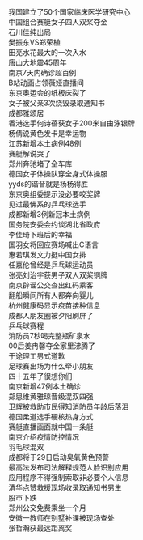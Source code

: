 我国建立了50个国家临床医学研究中心  
中国组合赛艇女子四人双桨夺金  
石川佳纯出局  
樊振东VS郑荣植  
田亮水花最大的一次入水  
唐山大地震45周年  
南京7天内确诊超百例  
B站动画占领薇娅直播间  
东京奥运会的纸板床裂了  
女子被父亲3次烧毁录取通知书  
成都雅颂居  
香港选手何诗蓓获女子200米自由泳银牌  
杨倩说黄色发卡是幸运物  
江苏新增本土病例48例  
赛艇解说哭了  
郑州奔驰堵了全车库  
德国女子体操队穿全身式体操服  
yyds的谐音就是杨杨得胜  
东京奥组委提示没必要咬奖牌  
见过最佛系的乒乓球选手  
成都新增3例新冠本土病例  
国务院安委会约谈湖北省政府  
李佳琦下班后的幸福  
国羽女将回应赛场喊出C语言  
惠若琪发文力挺中国女排  
任嘉伦曾经是乒乓球运动员  
张亮刘治宇获男子双人双桨铜牌  
南京辟谣公交查出红码乘客  
翻船瞬间所有人都奔向婴儿  
杭州健康码显示疫苗接种信息  
成都人朋友圈被夕阳刷屏了  
乒乓球赛程  
消防员7秒喝完整瓶矿泉水  
00后姜冉馨夺金家里沸腾了  
于途理工男式道歉  
足球赛出场为什么牵小朋友  
四十五年了很想你们  
南京新增47例本土确诊  
郑思维黄雅琼晋级混双四强  
卫辉被救助市民得知消防员年龄后落泪  
德国柔道选手硬核热身方式  
赛艇直播画面就中国一条艇  
南京介绍疫情防控情况  
羽毛球混双  
成都将于29日启动臭氧黄色预警  
最高法发布司法解释规范人脸识别应用  
应用程序不得强制索取非必要个人信息  
清华点赞救援现场收录取通知书男生  
股市下跌  
郑州公交免费乘坐一个月  
安徽一教师在别墅补课被现场查处  
张哲瀚获最远距离奖  
